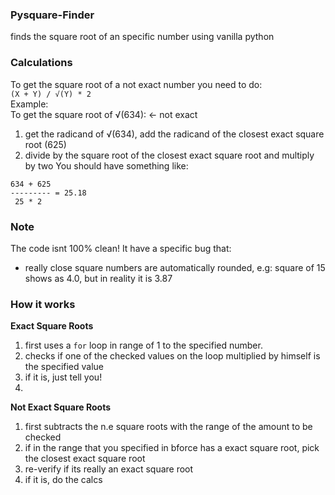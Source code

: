 ### Pysquare-Finder
finds the square root of an specific number using vanilla python

### Calculations
To get the square root of a not exact number you need to do: <br>
`(X + Y) / √(Y) * 2` <br> 
Example: <br>
To get the square root of √(634): <- not exact<br>
1. get the radicand of √(634), add the radicand of the closest exact square root (625)
2. divide by the square root of the closest exact square root and multiply by two
You should have something like: <br>
```
634 + 625
--------- = 25.18
 25 * 2
```

### Note
The code isnt 100% clean! It have a specific bug that: <br>
- really close square numbers are automatically rounded, e.g: square of 15 shows as 4.0, but in reality it is 3.87

 ### How it works
 **Exact Square Roots**
 1. first uses a `for` loop in range of 1 to the specified number.
 2. checks if one of the checked values on the loop multiplied by himself is the specified value
 3. if it is, just tell you!
 4. 
 **Not Exact Square Roots**
 1. first subtracts the n.e square roots with the range of the amount to be checked
 2. if in the range that you specified in bforce has a exact square root, pick the closest exact square root
 3. re-verify if its really an exact square root
 4. if it is, do the calcs
